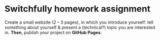 <h1>Switchfully homework assignment</h1>

<p>
    Create a small website (2 – 3 pages), in which you introduce yourself: tell something about yourself & present a (technical?) topic you are interested in. <b>Then</b>, publish your project on <b>GitHub Pages</b>. 
</p>